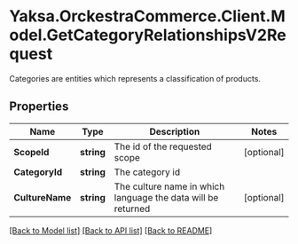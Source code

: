 # Yaksa.OrckestraCommerce.Client.Model.GetCategoryRelationshipsV2Request
Categories are entities which represents a classification of products.

## Properties

Name | Type | Description | Notes
------------ | ------------- | ------------- | -------------
**ScopeId** | **string** | The id of the requested scope | [optional] 
**CategoryId** | **string** | The category id | 
**CultureName** | **string** | The culture name in which language the data will be returned | [optional] 

[[Back to Model list]](../README.md#documentation-for-models) [[Back to API list]](../README.md#documentation-for-api-endpoints) [[Back to README]](../README.md)


